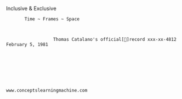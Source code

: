 Inclusive & Exclusive

 
           Time ~ Frames ~ Space


                      
                      Thomas Catalano's official[📀]record xxx-xx-4812 February 5, 1981
                          
                          
    
   
   
   
                        
                                                                                   www.conceptslearningmachine.com


